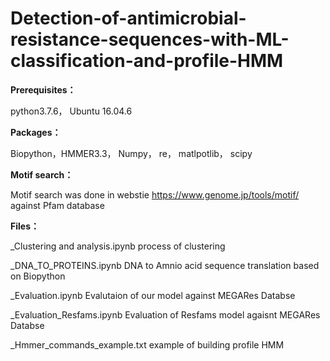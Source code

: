 # Detection-of-antimicrobial-resistance-sequences-with-ML-classification-and-profile-HMM
**Prerequisites：**

python3.7.6，
Ubuntu 16.04.6 

**Packages：**

Biopython，HMMER3.3， Numpy， re， matlpotlib， scipy

**Motif search：**

Motif search was done in webstie https://www.genome.jp/tools/motif/ against Pfam database

**Files：**

_Clustering and analysis.ipynb	 process of clustering 

_DNA_TO_PROTEINS.ipynb	DNA to Amnio acid sequence translation based on Biopython

_Evaluation.ipynb	Evalutaion of our model against MEGARes Databse 

_Evaluation_Resfams.ipynb	Evaluation of Resfams model agaisnt MEGARes Databse

_Hmmer_commands_example.txt example of building profile HMM 



